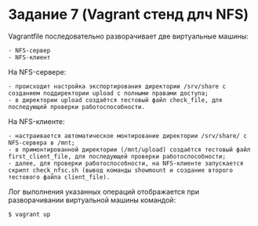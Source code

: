 # Задание 7 (Vagrant стенд длч NFS)

Vagrantfile последовательно разворачивает две виртуальные машины:
    
    - NFS-сервер
    - NFS-клиент

На NFS-сервере:

    - происходит настройка экспортирования директории /srv/share с созданием поддиректории upload с полными правами доступа;
    - в директории upload создаётся тестовый файл check_file, для последующей проверки работоспособности.

На NFS-клиенте:

    - настраивается автоматическое монтирование директории /srv/share/ с NFS-сервера в /mnt;
    - в примонтированной директории (/mnt/upload) создаётся тестовый файл first_client_file, для последующей проверки работоспособности;
    - далее, для проверки работоспособности, на NFS-клиенте запускается скрипт check_nfsc.sh (вывод команды showmount и создание второго тестового файла client_file).


Лог выполнения указанных операций отображается при разворачивании виртуальной машины командой:

```bash
$ vagrant up
```